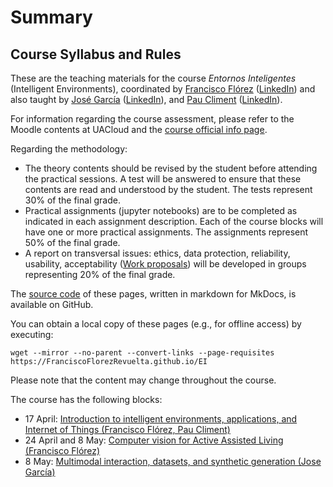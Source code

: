 # Summary

## Course Syllabus and Rules

These are the teaching materials for the course _Entornos Inteligentes_ (Intelligent Environments), coordinated by [Francisco Flórez][florez_url] ([LinkedIn][florez_linkedin]) and also taught by [José García][jgarcia_url] ([LinkedIn][jgarcia_linkedin]), and [Pau Climent][paucliment_url] ([LinkedIn][paucliment_linkedin]).

For information regarding the course assessment, please refer to the Moodle contents at UACloud and the [course official info page][syllabus]. 

[florez_url]: personal.ua.es/francisco.florez
[florez_linkedin]: https://www.linkedin.com/in/franciscoflorezrevuelta
[jgarcia_url]: https://cvnet.cpd.ua.es/curriculum-breve/es/garcia-rodriguez-jose/11102
[jgarcia_linkedin]: https://www.linkedin.com/in/jos%C3%A9-garc%C3%ADa-5aa80613
[paucliment_url]: https://cvnet.cpd.ua.es/curriculum-breve/es/climent-perez-pau/3848
[paucliment_linkedin]: https://www.linkedin.com/in/pau-climent-perez
[syllabus]: https://cvnet.cpd.ua.es/Guia-Docente/GuiaDocente/Index?wcodasi=43510&wlengua=en&scaca=2023-24

Regarding the methodology:

- The theory contents should be revised by the student before attending the practical sessions. A test will be answered to ensure that these contents are read and understood by the student. The tests represent 30% of the final grade. 
- Practical assignments (jupyter notebooks) are to be completed as indicated in each assignment description. Each of the course blocks will have one or more practical assignments. The assignments represent 50% of the final grade.
- A report on transversal issues: ethics, data protection, reliability, usability, acceptability ([Work proposals](work_proposals.md)) will be developed in groups representing 20% of the final grade. 

The [source code][source] of these pages, written in markdown for MkDocs, is available on GitHub.

[source]: https://github.com/FranciscoFlorezRevuelta/EI

You can obtain a local copy of these pages (e.g., for offline access) by executing:

    wget --mirror --no-parent --convert-links --page-requisites https://FranciscoFlorezRevuelta.github.io/EI

Please note that the content may change throughout the course.

The course has the following blocks:

* 17 April: [Introduction to intelligent environments, applications, and Internet of Things (Francisco Flórez, Pau Climent)](AmI.md)
* 24 April and 8 May: [Computer vision for Active Assisted Living (Francisco Flórez)](CV_AAL.md)
* 8 May: [Multimodal interaction, datasets, and synthetic generation (Jose García)](multimodal_interaction.md)

